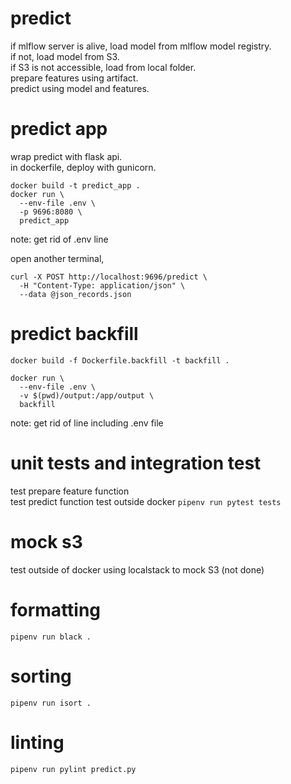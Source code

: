 # predict
if mlflow server is alive, load model from mlflow model registry.   
if not, load model from S3.   
if S3 is not accessible, load from local folder.   
prepare features using artifact.   
predict using model and features.   

# predict app   
wrap predict with flask api.   
in dockerfile, deploy with gunicorn.
```
docker build -t predict_app .
docker run \
  --env-file .env \
  -p 9696:8080 \
  predict_app
```
note: get rid of .env line

open another terminal,   
```
curl -X POST http://localhost:9696/predict \
  -H "Content-Type: application/json" \
  --data @json_records.json
```

# predict backfill
```
docker build -f Dockerfile.backfill -t backfill .

docker run \
  --env-file .env \
  -v $(pwd)/output:/app/output \
  backfill 
```

note: get rid of line including .env file

# unit tests and integration test
test prepare feature function  
test predict function
test outside docker
`pipenv run pytest tests`

# mock s3
test outside of docker
using localstack to mock S3
(not done)

# formatting
`pipenv run black .`

# sorting
`pipenv run isort .`

# linting
`pipenv run pylint predict.py`
